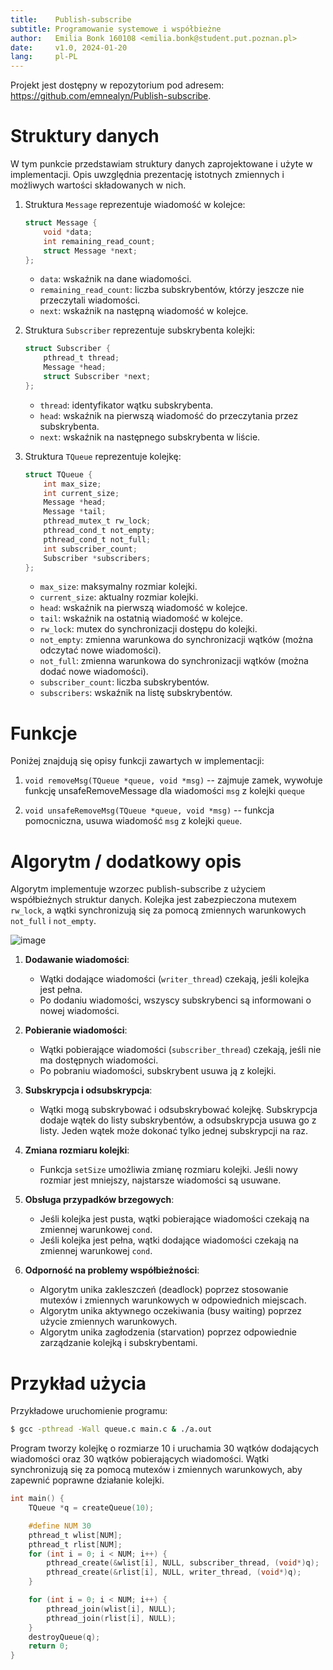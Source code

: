 ```yaml
---
title:    Publish-subscribe
subtitle: Programowanie systemowe i współbieżne
author:   Emilia Bonk 160108 <emilia.bonk@student.put.poznan.pl>
date:     v1.0, 2024-01-20
lang:     pl-PL
---
```


Projekt jest dostępny w repozytorium pod adresem:
<https://github.com/emnealyn/Publish-subscribe>.

# Struktury danych

W tym punkcie przedstawiam struktury danych zaprojektowane i użyte w implementacji. Opis uwzględnia prezentację istotnych zmiennych i możliwych wartości składowanych w nich.

1. Struktura `Message` reprezentuje wiadomość w kolejce:

   ```c
   struct Message {
       void *data;
       int remaining_read_count;
       struct Message *next;
   };
   ```

   - `data`: wskaźnik na dane wiadomości.
   - `remaining_read_count`: liczba subskrybentów, którzy jeszcze nie przeczytali wiadomości.
   - `next`: wskaźnik na następną wiadomość w kolejce.

2. Struktura `Subscriber` reprezentuje subskrybenta kolejki:

   ```c
   struct Subscriber {
       pthread_t thread;
       Message *head;
       struct Subscriber *next;
   };
   ```

   - `thread`: identyfikator wątku subskrybenta.
   - `head`: wskaźnik na pierwszą wiadomość do przeczytania przez subskrybenta.
   - `next`: wskaźnik na następnego subskrybenta w liście.

3. Struktura `TQueue` reprezentuje kolejkę:

   ```c
   struct TQueue {
       int max_size;
       int current_size;
       Message *head;
       Message *tail;
       pthread_mutex_t rw_lock;
       pthread_cond_t not_empty;
       pthread_cond_t not_full;
       int subscriber_count;
       Subscriber *subscribers;
   };
   ```

   - `max_size`: maksymalny rozmiar kolejki.
   - `current_size`: aktualny rozmiar kolejki.
   - `head`: wskaźnik na pierwszą wiadomość w kolejce.
   - `tail`: wskaźnik na ostatnią wiadomość w kolejce.
   - `rw_lock`: mutex do synchronizacji dostępu do kolejki.
   - `not_empty`: zmienna warunkowa do synchronizacji wątków (można odczytać nowe wiadomości).
   - `not_full`: zmienna warunkowa do synchronizacji wątków (można dodać nowe wiadomości).
   - `subscriber_count`: liczba subskrybentów.
   - `subscribers`: wskaźnik na listę subskrybentów.

# Funkcje

Poniżej znajdują się opisy funkcji zawartych w implementacji:

1. `void removeMsg(TQueue *queue, void *msg)` -- zajmuje zamek, wywołuje funkcję unsafeRemoveMessage dla wiadomości `msg` z kolejki `queque`

2. `void unsafeRemoveMsg(TQueue *queue, void *msg)` -- funkcja pomocniczna, usuwa wiadomość `msg` z kolejki `queue`.

# Algorytm / dodatkowy opis

Algorytm implementuje wzorzec publish-subscribe z użyciem współbieżnych struktur danych. Kolejka jest zabezpieczona mutexem `rw_lock`, a wątki synchronizują się za pomocą zmiennych warunkowych `not_full` i `not_empty`.

![image](https://github.com/user-attachments/assets/e31acd49-1267-4100-bb23-2b9fd65fa294)

1. **Dodawanie wiadomości**:
   - Wątki dodające wiadomości (`writer_thread`) czekają, jeśli kolejka jest pełna.
   - Po dodaniu wiadomości, wszyscy subskrybenci są informowani o nowej wiadomości.

2. **Pobieranie wiadomości**:
   - Wątki pobierające wiadomości (`subscriber_thread`) czekają, jeśli nie ma dostępnych wiadomości.
   - Po pobraniu wiadomości, subskrybent usuwa ją z kolejki.

3. **Subskrypcja i odsubskrypcja**:
   - Wątki mogą subskrybować i odsubskrybować kolejkę. Subskrypcja dodaje wątek do listy subskrybentów, a odsubskrypcja usuwa go z listy. Jeden wątek może dokonać tylko jednej subskrypcji na raz.

4. **Zmiana rozmiaru kolejki**:
   - Funkcja `setSize` umożliwia zmianę rozmiaru kolejki. Jeśli nowy rozmiar jest mniejszy, najstarsze wiadomości są usuwane.

5. **Obsługa przypadków brzegowych**:
   - Jeśli kolejka jest pusta, wątki pobierające wiadomości czekają na zmiennej warunkowej `cond`.
   - Jeśli kolejka jest pełna, wątki dodające wiadomości czekają na zmiennej warunkowej `cond`.

6. **Odporność na problemy współbieżności**:
   - Algorytm unika zakleszczeń (deadlock) poprzez stosowanie mutexów i zmiennych warunkowych w odpowiednich miejscach.
   - Algorytm unika aktywnego oczekiwania (busy waiting) poprzez użycie zmiennych warunkowych.
   - Algorytm unika zagłodzenia (starvation) poprzez odpowiednie zarządzanie kolejką i subskrybentami.

# Przykład użycia

Przykładowe uruchomienie programu:

```sh
$ gcc -pthread -Wall queue.c main.c & ./a.out
```

Program tworzy kolejkę o rozmiarze 10 i uruchamia 30 wątków dodających wiadomości oraz 30 wątków pobierających wiadomości. Wątki synchronizują się za pomocą mutexów i zmiennych warunkowych, aby zapewnić poprawne działanie kolejki.

```c
int main() {
    TQueue *q = createQueue(10);

    #define NUM 30
    pthread_t wlist[NUM];
    pthread_t rlist[NUM];
    for (int i = 0; i < NUM; i++) {
        pthread_create(&wlist[i], NULL, subscriber_thread, (void*)q);
        pthread_create(&rlist[i], NULL, writer_thread, (void*)q);
    }

    for (int i = 0; i < NUM; i++) {
        pthread_join(wlist[i], NULL);
        pthread_join(rlist[i], NULL);
    }
    destroyQueue(q);
    return 0;
}
```
